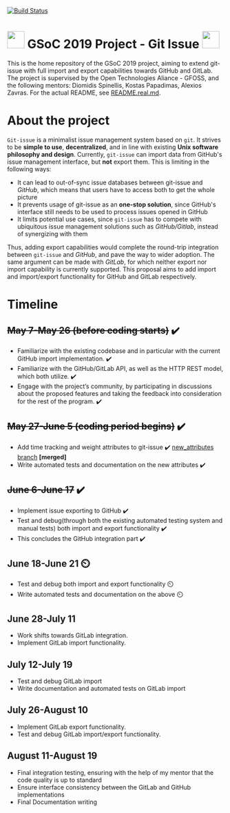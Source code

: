 [![Build Status](https://travis-ci.org/eellak/gsoc2019-git-issue.svg?branch=github_export)](https://travis-ci.org/eellak/gsoc2019-git-issue)
#  <img src="https://developers.google.com/open-source/gsoc/resources/downloads/GSoC-icon-192.png" width="40"> GSoC 2019 Project - Git Issue <img src="https://developers.google.com/open-source/gsoc/resources/downloads/GSoC-icon-192.png" width="40">
This is the home repository of the GSoC 2019 project, aiming to extend git-issue with full import and export capabilities towards GitHub and GitLab. The project is supervised by the Open Technologies Aliance - GFOSS, and the following mentors: Diomidis Spinellis, Kostas Papadimas, Alexios Zavras. For the actual README, see [README.real.md](https://github.com/eellak/gsoc2019-git-issue/blob/gsoc-2019/README.real.md).

# About the project
`Git-issue` is a minimalist issue management system based on `git`. It strives to be **simple to use**, **decentralized**, and in line with existing **Unix software philosophy and design**.
Currently, `git-issue` can import data from GitHub's issue management interface, but **not** export them. This is limiting in the following ways:
+  It can lead to out-of-sync issue databases between git-issue and *GitHub*, which means that users have to access both to get the whole picture
+ It prevents usage of git-issue as an **one-stop solution**, since GitHub's interface still needs to be used to process issues opened in GitHub
+ It limits potential use cases, since `git-issue` has to compete with ubiquitous issue management solutions such as *GitHub/Gitlab*, instead of synergizing with them

Thus, adding export capabilities would complete the round-trip integration between `git-issue` and *GitHub*, and pave the way to wider adoption. The same argument can be made with *GitLab*, for which neither export nor import capability is currently supported. This proposal aims to add import and import/export functionality for GitHub and GitLab respectively.

# Timeline
## ~~May 7-May 26 (before coding starts)~~ :heavy_check_mark:
- Familiarize with the existing codebase and in particular with the current GitHub import implementation. :heavy_check_mark:
- Familiarize with the GitHub/GitLab API, as well as the HTTP REST model, which both utilize. :heavy_check_mark:
- Engage with the project’s community, by participating in discussions about the proposed features and taking the feedback into consideration for the rest of the program. :heavy_check_mark:
## ~~May 27-June 5 (coding period begins)~~ :heavy_check_mark:
- Add time tracking and weight attributes to git-issue :heavy_check_mark: [new_attributes branch](https://github.com/eellak/gsoc2019-git-issue/tree/new_attributes) **[merged]**
- Write automated tests and documentation on the new attributes :heavy_check_mark:
## ~~June 6-June 17~~ :heavy_check_mark:
- Implement issue exporting to GitHub :heavy_check_mark:
- Test and debug(through both the existing automated testing system and manual tests) both import and export functionality :heavy_check_mark:
- This concludes the GitHub integration part :heavy_check_mark:
## June 18-June 21 :timer_clock:
- Test and debug both import and export functionality :timer_clock:
- Write automated tests and documentation on the above :timer_clock:
## June 28-July 11
- Work shifts towards GitLab integration.
- Implement GitLab import functionality.
## July 12-July 19
- Test and debug GitLab import
- Write documentation and automated tests on GitLab import
## July 26-August 10
- Implement GitLab export functionality.
- Test and debug GitLab import/export functionality.
## August 11-August 19
- Final integration testing, ensuring with the help of my mentor that the code quality is up to standard
- Ensure interface consistency between the GitLab and GitHub implementations
- Final Documentation writing

